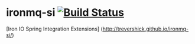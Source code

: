 ironmq-si [![Build Status](https://travis-ci.org/trevershick/ironmq-si.png?branch=master)](https://travis-ci.org/trevershick/ironmq-si)
=========

[Iron IO Spring Integration Extensions] (http://trevershick.github.io/ironmq-si/)

